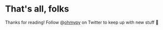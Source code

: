 # That's all, folks

Thanks for reading! Follow @[ohmypy](https://twitter.com/ohmypy) on Twitter to
keep up with new stuff 🚀
